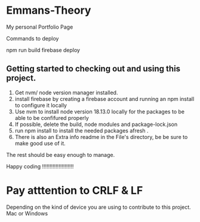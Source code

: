 # Emmans-Theory
My personal Portfolio Page 

Commands to deploy 

npm run build 
firebase deploy


## Getting started to checking out and using this project. 
1. Get nvm/ node version manager installed.
2. install firebase by creating a firebase account and running an npm install to configure it locally 
3. Use nvm to install node version 18.13.0 locally for the packages to be able to be confifured properly 
4. If possible, delete the build, node modules and package-lock.json 
5. run npm install to install the needed packages afresh .
6. There is also an Extra info readme in the File's directory, be be sure to make good use of it. 




The rest should be easy enough to manage. 


Happy coding !!!!!!!!!!!!!!!!!!!!!




<!-- LF vs. CRLF:

LF (Line Feed) is represented as \n and is used for line breaks in UNIX-based systems.
CRLF (Carriage Return and Line Feed) is represented as \r\n and is used for line breaks in Windows.
The Warning Explained:

Git can be configured to automatically convert LF to CRLF when checking out code and convert it back to LF when committing. The warning you're seeing indicates that Git is performing this conversion.
"LF will be replaced by CRLF": This means that when you check out files on your Windows system, LF will be replaced with CRLF.
"The file will have its original line endings in your working directory": This is an assurance that, in your local working directory, the file will still have the LF line endings.
Why It's Relevant:

This conversion ensures that files maintain the correct line endings on both UNIX-based systems and Windows. If not managed properly, different line endings can cause unexpected behavior in applications.
Handling the Warning:

If you want Git to handle line endings automatically, you can set the core.autocrlf configuration:
On Windows: git config --global core.autocrlf true
On Linux/Mac: git config --global core.autocrlf input
If you already have a repository and want to normalize the line endings, you can do:
bash
Copy code
git add --renormalize .
git commit -m "Normalized line endings" -->


# Pay atttention to CRLF & LF
Depending on the kind of device you are using to contribute to this project. 
Mac or Windows